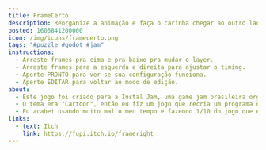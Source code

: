 ```yaml
---
title: FrameCerto
description: Reorganize a animação e faça o carinha chegar ao outro lado!
posted: 1605841200000
icon: /img/icons/framecerto.png
tags: "#puzzle #godot #jam"
instructions:
  - Arraste frames pra cima e pra baixo pra mudar o layer.
  - Arraste frames para a esquerda e direita para ajustar o timing.
  - Aperte PRONTO para ver se sua configuração funciona.
  - Aperte EDITAR para voltar ao modo de edição.
about:
  - Este jogo foi criado para a Instal Jam, uma game jam brasileira organizada pela equipe de devs que eu faço parte, onde eu tinha uma semana para fazer um jogo.
  - O tema era "Cartoon", então eu fiz um jogo que recria um programa de edição, e você precisa organizar os frames do jeito certo pra que a animação toque do jeito certo!
  - Eu acabei usando muito mal o meu tempo e fazendo 1/10 do jogo que eu queria fazer. :p
links:
  - text: Itch
    link: https://fupi.itch.io/frameright
---
```

<itch url="https://itch.io/embed-upload/2998240?color=333333"></itch>